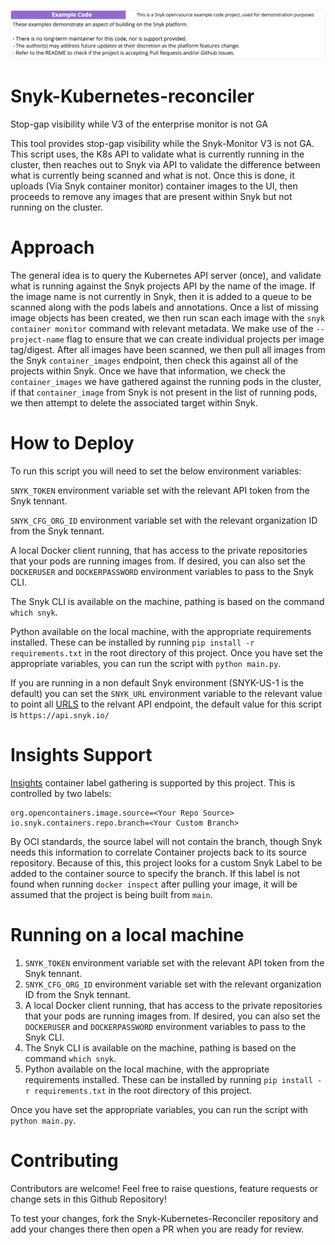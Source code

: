 [<img alt="alt_text" src="https://raw.githubusercontent.com/snyk-labs/oss-images/main/oss-example.jpg" />](https://raw.githubusercontent.com/snyk-labs/oss-images/main/oss-example.jpg)

# Snyk-Kubernetes-reconciler
Stop-gap visibility while V3 of the enterprise monitor is not GA

This tool provides stop-gap visibility while the Snyk-Monitor V3 is not GA. This script uses, the K8s API to validate what is currently running in the cluster, then reaches out to Snyk via API to validate the difference between what is currently being scanned and what is not. Once this is done, it uploads (Via Snyk container monitor) container images to the UI, then proceeds to remove any images that are present within Snyk but not running on the cluster.

# Approach

The general idea is to query the Kubernetes API server (once), and validate what is running against the Snyk projects API by the name of the image. If the image name is not currently in Snyk, then it is added to a queue to be scanned along with the pods labels and annotations. Once a list of missing image objects has been created, we then run scan each image with the `snyk container monitor` command with relevant metadata. We make use of the `--project-name` flag to ensure that we can create individual projects per image tag/digest. After all images have been scanned, we then pull all images from the Snyk `container_images` endpoint, then check this against all of the projects within Snyk. Once we have that information, we check the `container_images` we have gathered against the running pods in the cluster, if that `container_image` from Snyk is not present in the list of running pods, we then attempt to delete the associated target within Snyk. 

# How to Deploy

To run this script you will need to set the below environment variables: 

`SNYK_TOKEN` environment variable set with the relevant API token from the Snyk tennant.

`SNYK_CFG_ORG_ID` environment variable set with the relevant organization ID from the Snyk tennant.

A local Docker client running, that has access to the private repositories that your pods are running images from. If desired, you can also set the `DOCKERUSER` and `DOCKERPASSWORD` environment variables to pass to the Snyk CLI.

The Snyk CLI is available on the machine, pathing is based on the command `which snyk`.

Python available on the local machine, with the appropriate requirements installed. These can be installed by running `pip install -r requirements.txt` in the root directory of this project.
Once you have set the appropriate variables, you can run the script with `python main.py`.

If you are running in a non default Snyk environment (SNYK-US-1 is the default) you can set the `SNYK_URL` environment variable to the relevant value to point all [URLS](https://docs.snyk.io/snyk-api/rest-api/about-the-rest-api#api-urls) to the relvant API endpoint, the default value for this script is `https://api.snyk.io/`

# Insights Support

[Insights](https://docs.snyk.io/manage-risk/prioritize-issues-for-fixing/set-up-insights-for-snyk-apprisk) container label gathering is supported by this project. This is controlled by two labels:

```
org.opencontainers.image.source=<Your Repo Source>
io.snyk.containers.repo.branch=<Your Custom Branch>
```

By OCI standards, the source label will not contain the branch, though Snyk needs this information to correlate Container projects back to its source repository. Because of this, this project looks for a custom Snyk Label to be added to the container source to specify the branch. If this label is not found when running `docker inspect` after pulling your image, it will be assumed that the project is being built from `main`.

# Running on a local machine

1. `SNYK_TOKEN` environment variable set with the relevant API token from the Snyk tennant.
2. `SNYK_CFG_ORG_ID` environment variable set with the relevant organization ID from the Snyk tennant.
3. A local Docker client running, that has access to the private repositories that your pods are running images from. If desired, you can also set the `DOCKERUSER` and `DOCKERPASSWORD` environment variables to pass to the Snyk CLI.
4. The Snyk CLI is available on the machine, pathing is based on the command `which snyk`.
5. Python available on the local machine, with the appropriate requirements installed. These can be installed by running `pip install -r requirements.txt` in the root directory of this project.

Once you have set the appropriate variables, you can run the script with `python main.py`.


# Contributing

Contributors are welcome! Feel free to raise questions, feature requests or change sets in this Github Repository!

To test your changes, fork the Snyk-Kubernetes-Reconciler repository and add your changes there then open a PR when you are ready for review.
